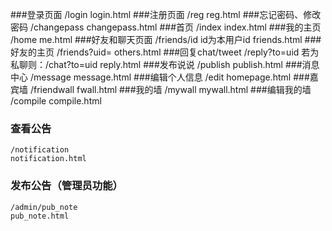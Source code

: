 ﻿###登录页面
	/login
	login.html
###注册页面
	/reg
	reg.html
###忘记密码、修改密码
	/changepass
	changepass.html
###首页
	/index
	index.html
###我的主页
	/home
	me.html
###好友和聊天页面
	/friends/id
	id为本用户id
	friends.html
###好友的主页
	/friends?uid=
	others.html
###回复chat/tweet
	/reply?to=uid
	若为私聊则：/chat?to=uid
	reply.html
###发布说说
	/publish
	publish.html
###消息中心
	/message
	message.html
###编辑个人信息
	/edit
	homepage.html
###嘉宾墙
	/friendwall
	fwall.html
###我的墙
	/mywall
	mywall.html
###编辑我的墙
	/compile
	compile.html

### 查看公告
	/notification
	notification.html

### 发布公告（管理员功能）
	/admin/pub_note
	pub_note.html